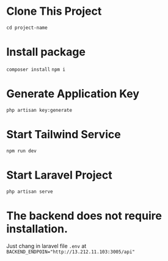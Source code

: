 # Clone This Project
``` cd project-name ```

# Install package
``` composer install ``` ``` npm i ```

# Generate Application Key
``` php artisan key:generate ```

# Start Tailwind Service
``` npm run dev ```

# Start Laravel Project
``` php artisan serve ```

# The backend does not require installation.
Just chang in laravel file ```.env```
at ``` BACKEND_ENDPOIN="http://13.212.11.103:3005/api" ```
